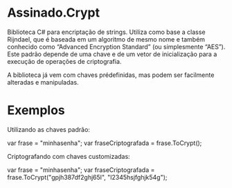 # Assinado.Crypt
Biblioteca C# para encriptação de strings.
Utiliza como base a classe Rijndael, que é baseada em um algoritmo de mesmo nome e também conhecido como “Advanced Encryption Standard” (ou simplesmente “AES”).
Este padrão depende de uma chave e de um vetor de inicialização para a execução de operações de criptografia.

A biblioteca já vem com chaves prédefinidas, mas podem ser facilmente alteradas e manipuladas.

# Exemplos

Utilizando as chaves padrão:

var frase = "minhasenha";
var fraseCriptografada = frase.ToCrypt();

Criptografando com chaves customizadas:

var frase = "minhasenha";
var fraseCriptografada = frase.ToCrypt("gpjh387df2ghj65l", "l2345hsjfghjk54g");
